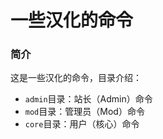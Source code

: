 # 一些汉化的命令  
### 简介  
这是一些汉化的命令，目录介绍：
- `admin`目录：站长（Admin）命令
- `mod`目录：管理员（Mod）命令
- `core`目录：用户（核心）命令